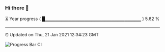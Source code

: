 ### Hi there 👋

⏳ Year progress { █▁▁▁▁▁▁▁▁▁▁▁▁▁▁▁▁▁▁▁▁▁▁▁▁▁▁▁▁▁ } 5.62 %

---

⏰ Updated on Thu, 21 Jan 2021 12:34:23 GMT

![Progress Bar CI](https://github.com/liununu/liununu/workflows/Progress%20Bar%20CI/badge.svg)
